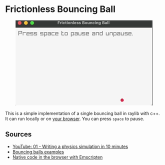 # Frictionless Bouncing Ball

<center>

![](./example.gif)

</center>

This is a simple implementation of a single bouncing ball in raylib with c++. It can run locally or on [your browser](https://bi3mer.github.io/raylib_tests/000_frictionless_bouncing_ball/). You can press `space` to pause.

## Sources

- [YouTube: 01 - Writing a physics simulation in 10 minutes](https://www.youtube.com/watch?v=oPuSvdBGrpE&feature=youtu.be)
- [Bouncing balls examples](https://github.com/raysan5/raylib/blob/master/examples/shapes/shapes_bouncing_ball.c)
- [Native code in the browser with Emscripten](https://gioarc.me/posts/games/wasm.html)